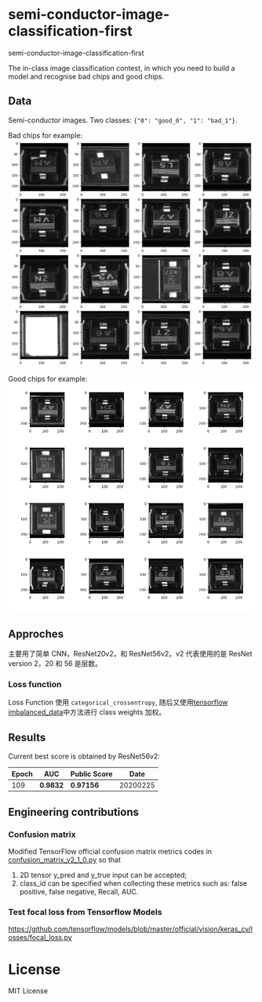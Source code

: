 # semi-conductor-image-classification-first

semi-conductor-image-classification-first

The in-class image classification contest, in which you need to build a model and recognise bad chips and good chips.

## Data

Semi-conductor images. Two classes: `{"0": "good_0", "1": "bad_1"}`.

Bad chips for example:
![](./fig/bad.png)

Good chips for example:
![](./fig/good.png)

## Approches

主要用了简单 CNN，ResNet20v2，和 ResNet56v2。v2 代表使用的是 ResNet version 2，20 和 56 是层数。

### Loss function

Loss Function 使用 `categorical_crossentropy`, 随后又使用[tensorflow imbalanced_data](https://www.tensorflow.org/tutorials/structured_data/imbalanced_data)中方法进行 class weights 加权。

## Results

Current best score is obtained by ResNet56v2:

| Epoch | AUC        | Public Score | Date     |
| ----- | ---------- | ------------ | -------- |
| 109   | **0.9832** | **0.97156**  | 20200225 |

## Engineering contributions

### Confusion matrix

Modified TensorFlow official confusion matrix metrics codes in [confusion_matrix_v2_1_0.py](./keras_fn/confusion_matrix_v2_1_0.py) so that

1.  2D tensor y_pred and y_true input can be accepted;
2.  class_id can be specified when collecting these metrics such as: false positive, false negative, Recall, AUC.

### Test focal loss from Tensorflow Models

https://github.com/tensorflow/models/blob/master/official/vision/keras_cv/losses/focal_loss.py

# License

MIT License
